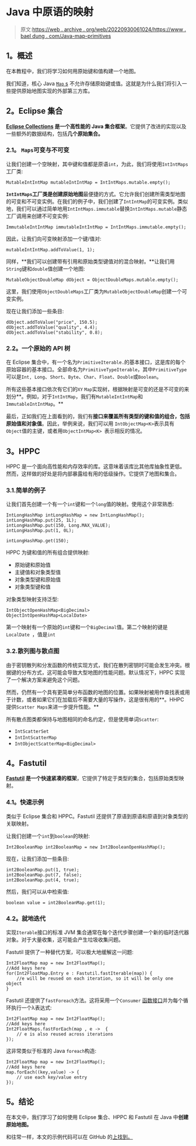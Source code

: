 # Java 中原语的映射

> 原文:[https://web . archive . org/web/20220930061024/https://www . bael dung . com/Java-map-primitives](https://web.archive.org/web/20220930061024/https://www.baeldung.com/java-map-primitives)

## **1。概述**

在本教程中，我们将学习如何用原始键和值构建一个地图。

我们知道，核心 Java [`Map` s](/web/20220701020340/https://www.baeldung.com/java-hashmap) 不允许存储原始键或值。这就是为什么我们将引入一些提供原始地图实现的外部第三方库。

## **2。Eclipse 集合**

**[Eclipse Collections](/web/20220701020340/https://www.baeldung.com/eclipse-collections) 是一个高性能的 Java 集合框架**。它提供了改进的实现以及一些额外的数据结构，包括**几个原始集合。**

### **2.1。 `Maps`可变与不可变**

让我们创建一个空映射，其中键和值都是原语`int`，为此，我们将使用`IntIntMaps`工厂类:

```
MutableIntIntMap mutableIntIntMap = IntIntMaps.mutable.empty();
```

**`IntIntMaps`工厂类是创建原始地图**最便捷的方式。它允许我们创建所需类型地图的可变和不可变实例。在我们的例子中，我们创建了`IntIntMap`的可变实例。类似地，我们可以通过简单地用`IntIntMaps.immutable`替换`IntIntMaps.mutable`静态工厂调用来创建不可变实例:

```
ImmutableIntIntMap immutableIntIntMap = IntIntMaps.immutable.empty();
```

因此，让我们向可变映射添加一个键/值对:

```
mutableIntIntMap.addToValue(1, 1);
```

同样，**我们可以创建带有引用和原始类型键值对的混合映射。**让我们用`String`键和`double`值创建一个地图:

```
MutableObjectDoubleMap dObject = ObjectDoubleMaps.mutable.empty();
```

这里，我们使用`ObjectDoubleMaps`工厂类为`MutableObjectDoubleMap`创建一个可变实例。

现在让我们添加一些条目:

```
dObject.addToValue("price", 150.5);
dObject.addToValue("quality", 4.4);
dObject.addToValue("stability", 0.8);
```

### **2.2。一个原始的 API 树**

在 Eclipse 集合中，有一个名为`PrimitiveIterable.`的基本接口，这是库的每个原始容器的基本接口。全部命名为`PrimitiveTypeIterable`，其中`PrimitiveType`可以是`Int, Long`、`Short`、`Byte`、`Char`、`Float`、`Double`或`Boolean`。

所有这些基本接口依次有它们的`XY` `Map`实现树，根据映射是可变的还是不可变的来划分**。例如，对于`IntIntMap`，我们有`MutableIntIntMap`和`ImmutableIntIntMap`。**

最后，正如我们在上面看到的，我们有**接口来覆盖所有类型的键和值的组合，包括原始值和对象值**。因此，举例来说，我们可以用 `IntObjectMap<K>`表示具有`Object`值的主键，或者用`ObjectIntMap<K> `表示相反的情况。

## **3。HPPC**

HPPC 是一个面向高性能和内存效率的库。这意味着该库比其他库抽象性更低。然而，这样做的好处是将内部暴露给有用的低级操作。它提供了地图和集合。

### 3.1.简单的例子

让我们首先创建一个有一个`int`键和一个`long`值的映射。使用这个非常熟悉:

```
IntLongHashMap intLongHashMap = new IntLongHashMap();
intLongHashMap.put(25, 1L);
intLongHashMap.put(150, Long.MAX_VALUE);
intLongHashMap.put(1, 0L);

intLongHashMap.get(150);
```

HPPC 为键和值的所有组合提供映射:

*   原始键和原始值
*   主键值和对象类型值
*   对象类型键和原始值
*   对象类型键和值

对象类型映射支持泛型:

```
IntObjectOpenHashMap<BigDecimal>
ObjectIntOpenHashMap<LocalDate> 
```

第一个映射有一个原始的`int`键和一个`BigDecimal`值。第二个映射的键是`LocalDate `，值是`int`

### 3.2.散列图与散点图

由于密钥散列和分发函数的传统实现方式，我们在散列密钥时可能会发生冲突。根据键的分布方式，这可能会导致大型地图的性能问题。默认情况下，HPPC 实现了一个解决方案来避免这个问题。

然而，仍然有一个具有更简单分布函数的地图的位置。如果映射被用作查找表或用于计数，或者如果它们在加载后不需要大量的写操作，这是很有用的**。HHPC 提供`Scatter Maps`来进一步提升性能。**

所有散点图类都保持与地图相同的命名约定，但是使用单词`Scatter`:

*   `IntScatterSet`
*   `IntIntScatterMap`
*   `IntObjectScatterMap<BigDecimal>`

## **4。Fastutil**

**[Fastutil](https://web.archive.org/web/20220701020340/https://search.maven.org/search?q=g:it.unimi.dsi%20a:fastutil) 是一个快速紧凑的框架**，它提供了特定于类型的集合，包括原始类型映射。

### **4.1。快速示例**

类似于 Eclipse 集合和 HPPC。Fastutil 还提供了原语到原语和原语到对象类型的关联映射。

让我们创建一个`int`到`boolean`的映射:

```
Int2BooleanMap int2BooleanMap = new Int2BooleanOpenHashMap();
```

现在，让我们添加一些条目:

```
int2BooleanMap.put(1, true);
int2BooleanMap.put(7, false);
int2BooleanMap.put(4, true);
```

然后，我们可以从中检索值:

```
boolean value = int2BooleanMap.get(1);
```

### **4.2。就地迭代**

实现`Iterable`接口的标准 JVM 集合通常在每个迭代步骤创建一个新的临时迭代器对象。对于大量收集，这可能会产生垃圾收集问题。

Fastutil 提供了一种替代方案，可以极大地缓解这一问题:

```
Int2FloatMap map = new Int2FloatMap();
//Add keys here
for(Int2FloatMap.Entry e : Fastutil.fastIterable(map)) {
    //e will be reused on each iteration, so it will be only one object
} 
```

Fastutil 还提供了`fastForeach`方法。这将采用一个`Consumer` [函数接口](/web/20220701020340/https://www.baeldung.com/java-8-functional-interfaces)并为每个循环执行一个λ表达式:

```
Int2FloatMap map = new Int2FloatMap();
//Add keys here
Int2FloatMaps.fastForEach(map , e ->  {
    // e is also reused across iterations
}); 
```

这非常类似于标准的 Java `foreach`构造:

```
Int2FloatMap map = new Int2FloatMap();
//Add keys here
map.forEach((key,value) -> {
    // use each key/value entry   
}); 
```

## **5。结论**

在本文中，我们学习了如何使用 Eclipse 集合、HPPC 和 Fastutil 在 Java 中**创建原始地图。**

和往常一样，本文的示例代码可以在 GitHub 的[上找到。](https://web.archive.org/web/20220701020340/https://github.com/eugenp/tutorials/tree/master/core-java-modules/core-java-collections-maps-2)
